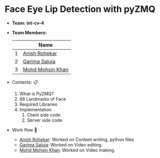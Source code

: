 # Face Eye Lip Detection with pyZMQ 

- **Team:** **int-cv-4**

- **Team Members:**

     ||Name|
     |-|-|
     |1|[Anish Rohekar]()|
     |2|[Garima Saluja]()|
     |3|[Mohd Mohsin Khan]()|

     

- Contents: :clipboard:

    1. What is PyZMQ?
    2. 68 Landmarks of Face
    3. Required Libraries
    4. Implementation
       1. Client side code
       2. Server side code

- Work flow :bookmark_tabs:
    - [Anish Rohekar](): Worked on Content writing, python files
    - [Garima Saluja](): Worked on Video editing.
    - [Mohd Mohsin Khan](): Worked on Video making.

